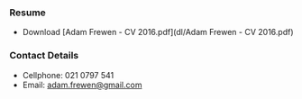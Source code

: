 
### Resume
* Download [Adam Frewen - CV 2016.pdf](dl/Adam Frewen - CV 2016.pdf)

### Contact Details
* Cellphone: 021 0797 541
* Email: adam.frewen@gmail.com